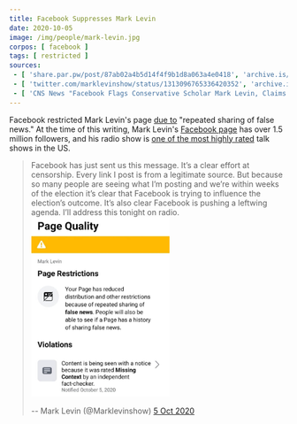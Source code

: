 ```yaml
---
title: Facebook Suppresses Mark Levin
date: 2020-10-05
image: /img/people/mark-levin.jpg
corpos: [ facebook ]
tags: [ restricted ]
sources:
 - [ 'share.par.pw/post/87ab02a4b5d14f4f9b1d8a063a4e0418', 'archive.is/zb3N0' ]
 - [ 'twitter.com/marklevinshow/status/1313096765336420352', 'archive.is/UXteW' ]
 - [ 'CNS News "Facebook Flags Conservative Scholar Mark Levin, Claims ‘Repeated Distribution of False News’" by Lucy Collins (5 Oct 2020)', 'archive.is/gUU9w' ]
---
```


Facebook restricted Mark Levin's page [due to](notice.jpg) "repeated sharing of
false news." At the time of this writing, Mark Levin's [Facebook
page](https://archive.is/6p1w2) has over 1.5 million followers, and his radio
show is [one of the most highly rated](https://archive.is/N9BH5) talk shows in
the US.
> Facebook has just sent us this message. It’s a clear effort at censorship.
> Every link I post is from a legitimate source. But because so many people are
> seeing what I’m posting and we’re within weeks of the election it’s clear
> that Facebook is trying to influence the election’s outcome. It’s also clear
> Facebook is pushing a leftwing agenda. I’ll address this tonight on radio.
> [<img src="notice.jpg" width="250" height="auto">](notice.jpg)
>
> -- Mark Levin (@Marklevinshow) [5 Oct 2020](https://archive.is/zb3N0)
